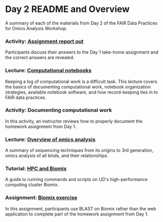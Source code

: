 # Day 2 README and Overview

A summary of each of the materials from Day 2 of the FAIR Data Practices for Omics Analysis Workshop.

### **Activity:** [Assignment report out](Day1_hw_doc_example/day1_seq_id_exercise.md)

Participants discuss their answers to the Day 1 take-home assignment and the correct answers are revealed.

### **Lecture:** [Computational notebooks](Day_2/D2_computational_notebooks.pdf)

Keeping a log of computational work is a difficult task.  This lecture covers the basics of documenting computational work, notebook organization strategies, available notebook software, and how record-keeping ties in to FAIR data practices. 

### **Activity:** Documenting computational work

In this activity, an instructor reviews how to properly document the homework assignment from Day 1.

### **Lecture:** [Overview of omics analysis](Day_2/D2-Omics.pdf)

A summary of sequencing techniques from its origins to 3rd generation, omics analysis of all kinds, and their relationships.

### **Tutorial:** [HPC and Biomix](Day_2/D2-HPC_Basics-Slides.pdf)

A guide to running commands and scripts on UD's high-performance computing cluster Biomix.

### **Assignment:** [Biomix exercise](Day_2/D2-BLAST-Tutorial.md)

In this assignment, participants use BLAST on Biomix rather than the web application to complete part of the homework assignment from Day 1.